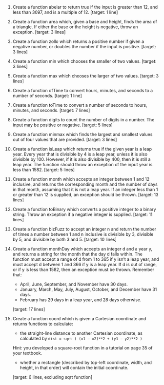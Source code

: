 1. Create a function abelar to return true if the input is greater than 12, and less than 3097, and is a multiple of 12. [target: 1 line]
2. Create a function area which, given a base and height, finds the area of a triangle. If either the base or the height is negative, throw an exception. [target: 3 lines]
3. Create a function zollo which returns a positive number if given a negative number, or doubles the number if the input is positive. [target: 3 lines]
4. Create a function min which chooses the smaller of two values. [target: 3 lines]
5. Create a function max which chooses the larger of two values. [target: 3 lines]
6. Create a function ofTime to convert hours, minutes, and seconds to a number of seconds. [target: 1 line]
7. Create a function toTime to convert a number of seconds to hours, minutes, and seconds. [target: 7 lines]
8. Create a function digits to count the number of digits in a number. The input may be positive or negative. [target: 5 lines]
9. Create a function minmax which finds the largest and smallest values out of four values that are provided. [target: 3 lines]
10. Create a function isLeap which returns true if the given year is a leap year. Every year that is divisible by 4 is a leap year, unless it is also divisible by 100. However, if it is also divisible by 400, then it is still a leap year. The function should throw an exception of the input year is less than 1582. [target: 5 lines]
11. Create a function month which accepts an integer between 1 and 12 inclusive, and returns the corresponding month and the number of days in that month, assuming that it is not a leap year. If an integer less than 1 or greater than 12 is supplied, an exception should be thrown. [target: 13 lines]
12. Create a function toBinary which converts a positive integer to a binary string. Throw an exception if a negative integer is supplied. [target: 11 lines]
13. Create a function bizFuzz to accept an integer n and return the number of times a number between 1 and n inclusive is divisible by 3, divisible by 5, and divisible by both 3 and 5. [target: 10 lines]
14. Create a function monthDay which accepts an integer d and a year y, and returns a string for the month that the day d falls within. The function must accept a range of d from 1 to 365 if y isn’t a leap year, and must accept d between 1 and 366 if y is a leap year. If d is out of range, or if y is less than 1582, then an exception must be thrown. Remember that:
     - April, June, September, and November have 30 days.
    - January, March, May, July, August, October, and December have 31 days.
    - February has 29 days in a leap year, and 28 days otherwise.

    [target: 17 lines]
15. Create a function coord which is given a Cartesian coordinate and returns functions to calculate: 
    - the straight-line distance to another Cartesian coordinate, as calculated by
        ```dist = sqrt ( (x1 − x2)**2 + (y1 − y2)**2 )```

    Hint: you developed a square-root function in a tutorial on page 35 of your textbook. 
    - whether a rectangle (described by top-left coordinate, width, and height, in that order) will contain the initial coordinate.

    [target: 6 lines, excluding sqrt function]